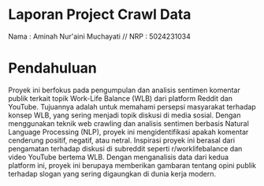 # Laporan Project Crawl Data
Nama : Aminah Nur'aini Muchayati //
NRP : 5024231034

# Pendahuluan
Proyek ini berfokus pada pengumpulan dan analisis sentimen komentar publik terkait topik Work-Life Balance (WLB) dari platform Reddit dan YouTube. Tujuannya adalah untuk memahami persepsi masyarakat terhadap konsep WLB, yang sering menjadi topik diskusi di media sosial. Dengan menggunakan teknik web crawling dan analisis sentimen berbasis Natural Language Processing (NLP), proyek ini mengidentifikasi apakah komentar cenderung positif, negatif, atau netral.
Inspirasi proyek ini berasal dari pengamatan terhadap diskusi di subreddit seperti r/worklifebalance dan video YouTube bertema WLB. Dengan menganalisis data dari kedua platform ini, proyek ini berupaya memberikan gambaran tentang opini publik terhadap slogan yang sering digaungkan di dunia kerja modern.
